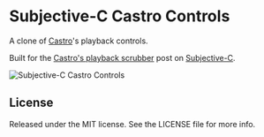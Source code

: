 Subjective-C Castro Controls
======================

A clone of [Castro](http://castro.fm/)'s playback controls. 

Built for the [Castro's playback scrubber](https://github.com/subjc/SubjectiveCCastroControls) post on [Subjective-C](http://subjc.com).

![Subjective-C Castro Controls](http://subjc.com/media/2014-02-19-castro-time-scrubber/images/castro-finished)

## License

Released under the MIT license. See the LICENSE file for more info.